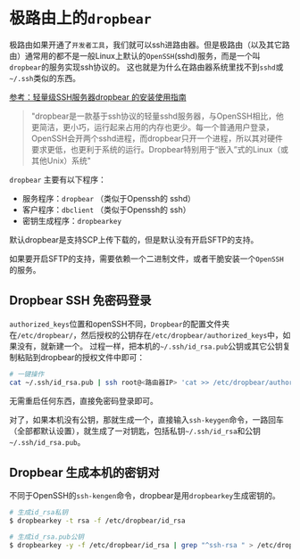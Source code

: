 # 极路由上的`dropbear`

极路由如果开通了`开发者工具`，我们就可以ssh进路由器。但是极路由（以及其它路由）通常用的都不是一般Linux上默认的`OpenSSH`(sshd)服务，而是一个叫`dropbear`的服务实现ssh协议的。
这也就是为什么在路由器系统里找不到`sshd`或`~/.ssh`类似的东西。

[参考：轻量级SSH服务器dropbear 的安装使用指南](http://blog.51cto.com/1inux/1638874)

> "dropbear是一款基于ssh协议的轻量sshd服务器，与OpenSSH相比，他更简洁，更小巧，运行起来占用的内存也更少。每一个普通用户登录，OpenSSH会开两个sshd进程，而dropbear只开一个进程，所以其对硬件要求更低，也更利于系统的运行。Dropbear特别用于“嵌入”式的Linux（或其他Unix）系统"

`dropbear` 主要有以下程序：
- 服务程序：`dropbear` （类似于Openssh的 sshd）             
- 客户程序：`dbclient` （类似于Openssh的 ssh）   
- 密钥生成程序：`dropbearkey`

默认dropbear是支持SCP上传下载的，但是默认没有开启SFTP的支持。

如果要开启SFTP的支持，需要依赖一个二进制文件，或者干脆安装一个`OpenSSH`的服务。
        

## Dropbear SSH 免密码登录
`authorized_keys`位置和openSSH不同，`Dropbear`的配置文件夹在`/etc/dropbear/`，然后授权的公钥存在`/etc/dropbear/authorized_keys`中，如果没有，就新建一个。
过程一样，把本机的`~/.ssh/id_rsa.pub`公钥或其它公钥复制粘贴到dropbear的授权文件中即可：
```sh
# 一键操作
cat ~/.ssh/id_rsa.pub | ssh root@<路由器IP> 'cat >> /etc/dropbear/authorized_keys'
```

无需重启任何东西，直接免密码登录即可。

对了，如果本机没有公钥，那就生成一个，直接输入`ssh-keygen`命令，一路回车（全部都默认设置），就生成了一对钥匙，包括私钥`~/.ssh/id_rsa`和公钥`~/.ssh/id_rsa.pub`。


## Dropbear 生成本机的密钥对

不同于OpenSSH的`ssh-kengen`命令，dropbear是用`dropbearkey`生成密钥的。

```sh
# 生成id_rsa私钥
$ dropbearkey -t rsa -f /etc/dropbear/id_rsa

# 生成id_rsa.pub公钥
$ dropbearkey -y -f /etc/dropbear/id_rsa | grep "^ssh-rsa " > /etc/dropbear/id_rsa.pub
```